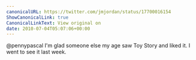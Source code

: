 ```yaml
---
canonicalURL: https://twitter.com/jmjordan/status/17700016154
ShowCanonicalLink: true
CanonicalLinkText: View original on
date: 2010-07-04T05:07:06+00:00
---
```

@pennypascal I'm glad someone else my age saw Toy Story and liked it. I went to see it last week.